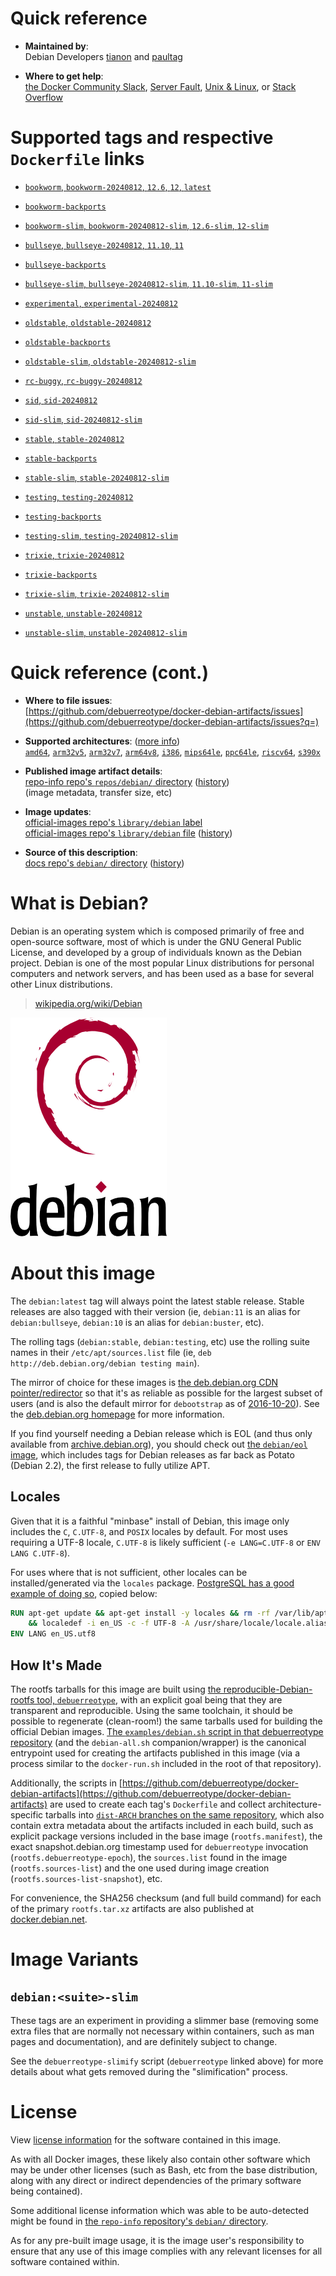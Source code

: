 <!--

********************************************************************************

WARNING:

    DO NOT EDIT "debian/README.md"

    IT IS AUTO-GENERATED

    (from the other files in "debian/" combined with a set of templates)

********************************************************************************

-->

# Quick reference

-	**Maintained by**:  
	Debian Developers [tianon](https://qa.debian.org/developer.php?login=tianon) and [paultag](https://qa.debian.org/developer.php?login=paultag)

-	**Where to get help**:  
	[the Docker Community Slack](https://dockr.ly/comm-slack), [Server Fault](https://serverfault.com/help/on-topic), [Unix & Linux](https://unix.stackexchange.com/help/on-topic), or [Stack Overflow](https://stackoverflow.com/help/on-topic)

# Supported tags and respective `Dockerfile` links

-	[`bookworm`, `bookworm-20240812`, `12.6`, `12`, `latest`](https://github.com/debuerreotype/docker-debian-artifacts/blob/39095b9bf8cbb2635be1e2dfed3d152f0b3d72bf/bookworm/Dockerfile)

-	[`bookworm-backports`](https://github.com/debuerreotype/docker-debian-artifacts/blob/39095b9bf8cbb2635be1e2dfed3d152f0b3d72bf/bookworm/backports/Dockerfile)

-	[`bookworm-slim`, `bookworm-20240812-slim`, `12.6-slim`, `12-slim`](https://github.com/debuerreotype/docker-debian-artifacts/blob/39095b9bf8cbb2635be1e2dfed3d152f0b3d72bf/bookworm/slim/Dockerfile)

-	[`bullseye`, `bullseye-20240812`, `11.10`, `11`](https://github.com/debuerreotype/docker-debian-artifacts/blob/39095b9bf8cbb2635be1e2dfed3d152f0b3d72bf/bullseye/Dockerfile)

-	[`bullseye-backports`](https://github.com/debuerreotype/docker-debian-artifacts/blob/39095b9bf8cbb2635be1e2dfed3d152f0b3d72bf/bullseye/backports/Dockerfile)

-	[`bullseye-slim`, `bullseye-20240812-slim`, `11.10-slim`, `11-slim`](https://github.com/debuerreotype/docker-debian-artifacts/blob/39095b9bf8cbb2635be1e2dfed3d152f0b3d72bf/bullseye/slim/Dockerfile)

-	[`experimental`, `experimental-20240812`](https://github.com/debuerreotype/docker-debian-artifacts/blob/39095b9bf8cbb2635be1e2dfed3d152f0b3d72bf/experimental/Dockerfile)

-	[`oldstable`, `oldstable-20240812`](https://github.com/debuerreotype/docker-debian-artifacts/blob/39095b9bf8cbb2635be1e2dfed3d152f0b3d72bf/oldstable/Dockerfile)

-	[`oldstable-backports`](https://github.com/debuerreotype/docker-debian-artifacts/blob/39095b9bf8cbb2635be1e2dfed3d152f0b3d72bf/oldstable/backports/Dockerfile)

-	[`oldstable-slim`, `oldstable-20240812-slim`](https://github.com/debuerreotype/docker-debian-artifacts/blob/39095b9bf8cbb2635be1e2dfed3d152f0b3d72bf/oldstable/slim/Dockerfile)

-	[`rc-buggy`, `rc-buggy-20240812`](https://github.com/debuerreotype/docker-debian-artifacts/blob/39095b9bf8cbb2635be1e2dfed3d152f0b3d72bf/rc-buggy/Dockerfile)

-	[`sid`, `sid-20240812`](https://github.com/debuerreotype/docker-debian-artifacts/blob/39095b9bf8cbb2635be1e2dfed3d152f0b3d72bf/sid/Dockerfile)

-	[`sid-slim`, `sid-20240812-slim`](https://github.com/debuerreotype/docker-debian-artifacts/blob/39095b9bf8cbb2635be1e2dfed3d152f0b3d72bf/sid/slim/Dockerfile)

-	[`stable`, `stable-20240812`](https://github.com/debuerreotype/docker-debian-artifacts/blob/39095b9bf8cbb2635be1e2dfed3d152f0b3d72bf/stable/Dockerfile)

-	[`stable-backports`](https://github.com/debuerreotype/docker-debian-artifacts/blob/39095b9bf8cbb2635be1e2dfed3d152f0b3d72bf/stable/backports/Dockerfile)

-	[`stable-slim`, `stable-20240812-slim`](https://github.com/debuerreotype/docker-debian-artifacts/blob/39095b9bf8cbb2635be1e2dfed3d152f0b3d72bf/stable/slim/Dockerfile)

-	[`testing`, `testing-20240812`](https://github.com/debuerreotype/docker-debian-artifacts/blob/39095b9bf8cbb2635be1e2dfed3d152f0b3d72bf/testing/Dockerfile)

-	[`testing-backports`](https://github.com/debuerreotype/docker-debian-artifacts/blob/39095b9bf8cbb2635be1e2dfed3d152f0b3d72bf/testing/backports/Dockerfile)

-	[`testing-slim`, `testing-20240812-slim`](https://github.com/debuerreotype/docker-debian-artifacts/blob/39095b9bf8cbb2635be1e2dfed3d152f0b3d72bf/testing/slim/Dockerfile)

-	[`trixie`, `trixie-20240812`](https://github.com/debuerreotype/docker-debian-artifacts/blob/39095b9bf8cbb2635be1e2dfed3d152f0b3d72bf/trixie/Dockerfile)

-	[`trixie-backports`](https://github.com/debuerreotype/docker-debian-artifacts/blob/39095b9bf8cbb2635be1e2dfed3d152f0b3d72bf/trixie/backports/Dockerfile)

-	[`trixie-slim`, `trixie-20240812-slim`](https://github.com/debuerreotype/docker-debian-artifacts/blob/39095b9bf8cbb2635be1e2dfed3d152f0b3d72bf/trixie/slim/Dockerfile)

-	[`unstable`, `unstable-20240812`](https://github.com/debuerreotype/docker-debian-artifacts/blob/39095b9bf8cbb2635be1e2dfed3d152f0b3d72bf/unstable/Dockerfile)

-	[`unstable-slim`, `unstable-20240812-slim`](https://github.com/debuerreotype/docker-debian-artifacts/blob/39095b9bf8cbb2635be1e2dfed3d152f0b3d72bf/unstable/slim/Dockerfile)

# Quick reference (cont.)

-	**Where to file issues**:  
	[https://github.com/debuerreotype/docker-debian-artifacts/issues](https://github.com/debuerreotype/docker-debian-artifacts/issues?q=)

-	**Supported architectures**: ([more info](https://github.com/docker-library/official-images#architectures-other-than-amd64))  
	[`amd64`](https://hub.docker.com/r/amd64/debian/), [`arm32v5`](https://hub.docker.com/r/arm32v5/debian/), [`arm32v7`](https://hub.docker.com/r/arm32v7/debian/), [`arm64v8`](https://hub.docker.com/r/arm64v8/debian/), [`i386`](https://hub.docker.com/r/i386/debian/), [`mips64le`](https://hub.docker.com/r/mips64le/debian/), [`ppc64le`](https://hub.docker.com/r/ppc64le/debian/), [`riscv64`](https://hub.docker.com/r/riscv64/debian/), [`s390x`](https://hub.docker.com/r/s390x/debian/)

-	**Published image artifact details**:  
	[repo-info repo's `repos/debian/` directory](https://github.com/docker-library/repo-info/blob/master/repos/debian) ([history](https://github.com/docker-library/repo-info/commits/master/repos/debian))  
	(image metadata, transfer size, etc)

-	**Image updates**:  
	[official-images repo's `library/debian` label](https://github.com/docker-library/official-images/issues?q=label%3Alibrary%2Fdebian)  
	[official-images repo's `library/debian` file](https://github.com/docker-library/official-images/blob/master/library/debian) ([history](https://github.com/docker-library/official-images/commits/master/library/debian))

-	**Source of this description**:  
	[docs repo's `debian/` directory](https://github.com/docker-library/docs/tree/master/debian) ([history](https://github.com/docker-library/docs/commits/master/debian))

# What is Debian?

Debian is an operating system which is composed primarily of free and open-source software, most of which is under the GNU General Public License, and developed by a group of individuals known as the Debian project. Debian is one of the most popular Linux distributions for personal computers and network servers, and has been used as a base for several other Linux distributions.

> [wikipedia.org/wiki/Debian](https://en.wikipedia.org/wiki/Debian)

![logo](https://raw.githubusercontent.com/docker-library/docs/b449be7df57e9ed9086bb5821bfb5d6cdc5d67a4/debian/logo.png)

# About this image

The `debian:latest` tag will always point the latest stable release. Stable releases are also tagged with their version (ie, `debian:11` is an alias for `debian:bullseye`, `debian:10` is an alias for `debian:buster`, etc).

The rolling tags (`debian:stable`, `debian:testing`, etc) use the rolling suite names in their `/etc/apt/sources.list` file (ie, `deb http://deb.debian.org/debian testing main`).

The mirror of choice for these images is [the deb.debian.org CDN pointer/redirector](https://deb.debian.org) so that it's as reliable as possible for the largest subset of users (and is also the default mirror for `debootstrap` as of [2016-10-20](https://anonscm.debian.org/cgit/d-i/debootstrap.git/commit/?id=9e8bc60ad1ccf3a25ce7890526b70059f3e770de)). See the [deb.debian.org homepage](https://deb.debian.org) for more information.

If you find yourself needing a Debian release which is EOL (and thus only available from [archive.debian.org](http://archive.debian.org)), you should check out [the `debian/eol` image](https://hub.docker.com/r/debian/eol/), which includes tags for Debian releases as far back as Potato (Debian 2.2), the first release to fully utilize APT.

## Locales

Given that it is a faithful "minbase" install of Debian, this image only includes the `C`, `C.UTF-8`, and `POSIX` locales by default. For most uses requiring a UTF-8 locale, `C.UTF-8` is likely sufficient (`-e LANG=C.UTF-8` or `ENV LANG C.UTF-8`).

For uses where that is not sufficient, other locales can be installed/generated via the `locales` package. [PostgreSQL has a good example of doing so](https://github.com/docker-library/postgres/blob/69bc540ecfffecce72d49fa7e4a46680350037f9/9.6/Dockerfile#L21-L24), copied below:

```dockerfile
RUN apt-get update && apt-get install -y locales && rm -rf /var/lib/apt/lists/* \
	&& localedef -i en_US -c -f UTF-8 -A /usr/share/locale/locale.alias en_US.UTF-8
ENV LANG en_US.utf8
```

## How It's Made

The rootfs tarballs for this image are built using [the reproducible-Debian-rootfs tool, `debuerreotype`](https://github.com/debuerreotype/debuerreotype), with an explicit goal being that they are transparent and reproducible. Using the same toolchain, it should be possible to regenerate (clean-room!) the same tarballs used for building the official Debian images. [The `examples/debian.sh` script in that debuerreotype repository](https://github.com/debuerreotype/debuerreotype/blob/master/examples/debian.sh) (and the `debian-all.sh` companion/wrapper) is the canonical entrypoint used for creating the artifacts published in this image (via a process similar to the `docker-run.sh` included in the root of that repository).

Additionally, the scripts in [https://github.com/debuerreotype/docker-debian-artifacts](https://github.com/debuerreotype/docker-debian-artifacts) are used to create each tag's `Dockerfile` and collect architecture-specific tarballs into [`dist-ARCH` branches on the same repository](https://github.com/debuerreotype/docker-debian-artifacts/branches), which also contain extra metadata about the artifacts included in each build, such as explicit package versions included in the base image (`rootfs.manifest`), the exact snapshot.debian.org timestamp used for `debuerreotype` invocation (`rootfs.debuerreotype-epoch`), the `sources.list` found in the image (`rootfs.sources-list`) and the one used during image creation (`rootfs.sources-list-snapshot`), etc.

For convenience, the SHA256 checksum (and full build command) for each of the primary `rootfs.tar.xz` artifacts are also published at [docker.debian.net](https://docker.debian.net/).

# Image Variants

## `debian:<suite>-slim`

These tags are an experiment in providing a slimmer base (removing some extra files that are normally not necessary within containers, such as man pages and documentation), and are definitely subject to change.

See the `debuerreotype-slimify` script (`debuerreotype` linked above) for more details about what gets removed during the "slimification" process.

# License

View [license information](https://www.debian.org/social_contract#guidelines) for the software contained in this image.

As with all Docker images, these likely also contain other software which may be under other licenses (such as Bash, etc from the base distribution, along with any direct or indirect dependencies of the primary software being contained).

Some additional license information which was able to be auto-detected might be found in [the `repo-info` repository's `debian/` directory](https://github.com/docker-library/repo-info/tree/master/repos/debian).

As for any pre-built image usage, it is the image user's responsibility to ensure that any use of this image complies with any relevant licenses for all software contained within.
